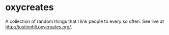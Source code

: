 # oxycreates

A collection of random things that I link people to every so often. See live at <http://justinnhli.oxycreates.org/>.
